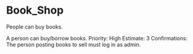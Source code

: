 # Book_Shop

People can buy books.

A person can buy/borrow books.  Priority: High  Estimate: 3   Confirmations: The person posting books to sell must log in as admin.
